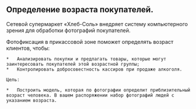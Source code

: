 ## Определение возраста покупателей.

Сетевой супермаркет «Хлеб-Соль» внедряет систему компьютерного зрения для обработки фотографий покупателей.

Фотофиксация в прикассовой зоне поможет определять возраст клиентов, чтобы:

    *   Анализировать покупки и предлагать товары, которые могут заинтересовать покупателей этой возрастной группы;
    *   Контролировать добросовестность кассиров при продаже алкоголя.

    Цель:

    *   Построить модель, которая по фотографии определит приблизительный возраст человека. В вашем распоряжении набор фотографий людей с указанием возраста.
